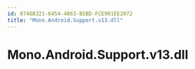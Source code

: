 ```yaml
---
id: 0746B321-6454-4863-B5BD-FCE901EE2072
title: "Mono.Android.Support.v13.dll"
---
```


# Mono.Android.Support.v13.dll
